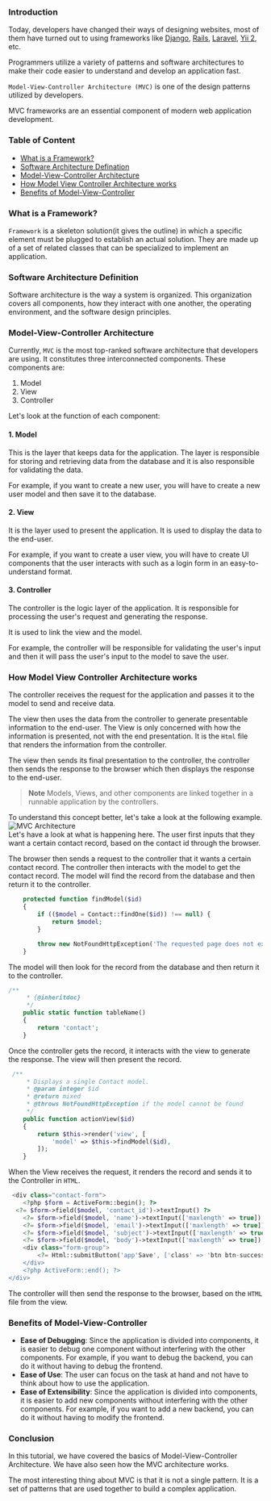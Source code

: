 
### Introduction
Today, developers have changed their ways of designing websites, most of them have turned out to using frameworks like [Django](https://www.djangoproject.com), [Rails](https://rubyonrails.org/), [Laravel](https://laravel.com/), [Yii 2](https://www.yiiframework.com/), etc.

Programmers utilize a variety of patterns and software architectures to make their code easier to understand and develop an application fast.

`Model-View-Controller Architecture (MVC)` is one of the design patterns utilized by developers.

MVC frameworks are an essential component of modern web application development.

### Table of Content
- [What is a Framework?](#what-is-a-framework)
- [Software Architecture Defination](#software-architecture-defination)
- [Model-View-Controller Architecture](#model-view-controller-architecture)
- [How Model View Controller Architecture works](#how-model-view-controller-architecture-works)
- [Benefits of Model-View-Controller ](#benefits-of-model-view-controller )

### What is a Framework?
`Framework` is a skeleton solution(it gives the outline) in which a specific element must be plugged to establish an actual solution. They are made up of a set of related classes that can be specialized to implement an application.

### Software Architecture Definition
Software architecture is the way a system is organized.
This organization covers all components, how they interact with one another, the operating environment, and the software design principles. 

### Model-View-Controller Architecture
Currently, `MVC` is the most top-ranked software architecture that developers are using. It constitutes three interconnected components. These components are: 

1. Model
2. View
3. Controller

Let's look at the function of each component:
#### 1. Model
This is the layer that keeps data for the application. The layer is responsible for storing and retrieving data from the database and it is also responsible for validating the data.

For example, if you want to create a new user, you will have to create a new user model and then save it to the database.
#### 2. View
It is the layer used to present the application. It is used to display the data to the end-user. 

For example, if you want to create a user view, you will have to create UI components that the user interacts with such as a login form in an easy-to-understand format.
#### 3. Controller
The controller is the logic layer of the application. It is responsible for processing the user's request and generating the response.

It is used to link the view and the model.

For example, the controller will be responsible for validating the user's input and then it will pass the user's input to the model to save the user.

 ### How Model View Controller Architecture works
The controller receives the request for the application and passes it to the model to send and receive data.

The view then uses the data from the controller to generate presentable information to the end-user.
The View is only concerned with how the information is presented, not with the end presentation. It is the `Html` file that renders the information from the controller.
 
The view then sends its final presentation to the controller, the controller then sends the response to the browser which then displays the response to the end-user.
 > **Note** Models, Views, and other components are linked together in a runnable application by the controllers.

To understand this concept better, let's take a look at the following example.
![MVC Architecture](/engineering-education/what-is-mvc-and-how-does-it-work?/mvc.png)  
Let's have a look at what is happening here. The user first inputs that they want a certain contact record, based on the contact id through the browser.

The browser then sends a request to the controller that it wants a certain contact record. The controller then interacts with the model to get the contact record. The model will find the record from the database and then return it to the controller.

```php
    protected function findModel($id)
    {
        if (($model = Contact::findOne($id)) !== null) {
            return $model;
        }

        throw new NotFoundHttpException('The requested page does not exist.');
    } 
```

The model will then look for the record from the database and then return it to the controller.

```php
/**
     * {@inheritdoc}
     */
    public static function tableName()
    {
        return 'contact';
    }  
```

Once the controller gets the record, it interacts with the view to generate the response. The view will then present the record.
```php
 /**
     * Displays a single Contact model.
     * @param integer $id
     * @return mixed
     * @throws NotFoundHttpException if the model cannot be found
     */
    public function actionView($id)
    {
        return $this->render('view', [
            'model' => $this->findModel($id),
        ]);
    }
```
When the View receives the request, it renders the record and sends it to the Controller in `HTML`.
```php
 <div class="contact-form">
    <?php $form = ActiveForm::begin(); ?>
  <?= $form->field($model, 'contact_id')->textInput() ?> 
    <?= $form->field($model, 'name')->textInput(['maxlength' => true]) ?>
    <?= $form->field($model, 'email')->textInput(['maxlength' => true]) ?>
    <?= $form->field($model, 'subject')->textInput(['maxlength' => true]) ?>
    <?= $form->field($model, 'body')->textInput(['maxlength' => true]) ?>
    <div class="form-group">
        <?= Html::submitButton('app'Save', ['class' => 'btn btn-success']) ?>
    </div>
    <?php ActiveForm::end(); ?>
</div> 
```
The controller will then send the response to the browser,  based on the `HTML` file from the view.

### Benefits of Model-View-Controller

- **Ease of Debugging**: Since the application is divided into components, it is easier to debug one component without interfering with the other components. For example, if you want to debug the backend, you can do it without having to debug the frontend.
- **Ease of Use**: The user can focus on the task at hand and not have to think about how to use the application.
- **Ease of Extensibility**: Since the application is divided into components, it is easier to add new components without interfering with the other components. For example, if you want to add a new backend, you can do it without having to modify the frontend.

### Conclusion
In this tutorial, we have covered the basics of Model-View-Controller Architecture. We have also seen how the MVC architecture works.

The most interesting thing about MVC is that it is not a single pattern. It is a set of patterns that are used together to build a complex application.







